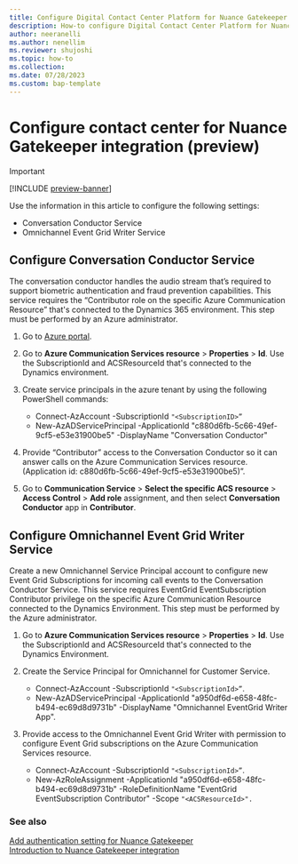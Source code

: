 ```yaml
---
title: Configure Digital Contact Center Platform for Nuance Gatekeeper integration
description: How-to configure Digital Contact Center Platform for Nuance Gatekeeper integration 
author: neeranelli
ms.author: nenellim
ms.reviewer: shujoshi
ms.topic: how-to
ms.collection:
ms.date: 07/28/2023
ms.custom: bap-template
---
```


# Configure contact center for Nuance Gatekeeper integration (preview)

> [!IMPORTANT]
> [!INCLUDE [preview-banner](~/../shared-content/shared/preview-includes/preview-note.md)]

Use the information in this article to configure the following settings:

- Conversation Conductor Service
- Omnichannel Event Grid Writer Service

## Configure Conversation Conductor Service

The conversation conductor handles the audio stream that’s required to support biometric authentication and fraud prevention capabilities. This service requires the “Contributor role on the specific Azure Communication Resource” that's connected to the Dynamics 365 environment. This step must be performed by an Azure administrator.

1. Go to [Azure portal](https://portal.azure.com).

1. Go to **Azure Communication Services resource** > **Properties** > **Id**. Use the SubscriptionId and ACSResourceId that's connected to the Dynamics environment.

1. Create service principals in the azure tenant by using the following PowerShell commands:
   - Connect-AzAccount -SubscriptionId `"<SubscriptionID>”`
   - New-AzADServicePrincipal -ApplicationId "c880d6fb-5c66-49ef-9cf5-e53e31900be5" -DisplayName "Conversation Conductor"

1. Provide “Contributor” access to the Conversation Conductor so it can answer calls on the Azure Communication Services resource. (Application id: c880d6fb-5c66-49ef-9cf5-e53e31900be5)”.

1. Go to **Communication Service** > **Select the specific ACS resource** > **Access Control** > **Add role** assignment, and then select **Conversation Conductor** app in **Contributor**.

## Configure Omnichannel Event Grid Writer Service

Create a new Omnichannel Service Principal account to configure new Event Grid Subscriptions for incoming call events to the Conversation Conductor Service. This service requires EventGrid EventSubscription Contributor privilege on the specific Azure Communication Resource connected to the Dynamics Environment. This step must be performed by the Azure administrator.

1. Go to **Azure Communication Services resource** > **Properties** > **Id**. Use the SubscriptionId and ACSResourceId that's connected to the Dynamics Environment.

1. Create the Service Principal for Omnichannel for Customer Service.
    - Connect-AzAccount -SubscriptionId `"<SubscriptionId>”`.
    - New-AzADServicePrincipal -ApplicationId "a950df6d-e658-48fc-b494-ec69d8d9731b" -DisplayName "Omnichannel EventGrid Writer App".

1. Provide access to the Omnichannel Event Grid Writer with permission to configure Event Grid subscriptions on the Azure Communication Services resource.
   - Connect-AzAccount -SubscriptionId `"<SubscriptionId>”`.
   - New-AzRoleAssignment -ApplicationId "a950df6d-e658-48fc-b494-ec69d8d9731b" -RoleDefinitionName "EventGrid EventSubscription Contributor" -Scope `"<ACSResourceId>".`

### See also

[Add authentication setting for Nuance Gatekeeper](configure-gatekeeper-authentication.md)  
[Introduction to Nuance Gatekeeper integration](nuance-gatekeeper-introduction.md)  